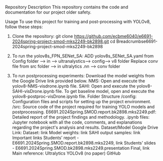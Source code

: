 Repository Description
This repository contains the code and documentation for our project older safety.

Usage
To use this project for training and post-processing with YOLOv8, follow these steps:

1. Clone the repository:
git clone https://github.com/ecbme6040/e6691-2024spring-project-smod-mks2249-bk2898.git
cd Breadcrumbse6691-2024spring-project-smod-mks2249-bk2898

2. To run the yolov8s_FPN_SENet_SA:
ADD yolov8s_SENet_SA.yaml from Config folder --> in --> ultranalystics--> config--> v8 folder
Replace conv file from src folder --> in ultralytics .nn --> conv folder
3. To run postprocessing experiments:
Download the model weights from the Google Drive link provided below.
NMS: Open and execute the yolov8-NMS-visdrone.ipynb file.
SAHI: Open and execute the yolov8-SAHI-visDrone.ipynb file.
To get baseline model, open and execute the yolov8-postproc-visDrone.ipynb file.
Folder Structure
/config: Configuration files and scripts for setting up the project environment.
/src: Source code of the project required for training YOLO models and postprocessing.
E6691.2024Spring.SMOD.report.bk2898.mks2249.pdf: Detailed report of the project findings and methodology.
.ipynb files: Jupyter notebook with all the code, comments, and explanations regarding the project's analysis and results.
Dataset/Model Google Drive Link:
Dataset: link
Model weights: link
SAHI output samples: link
Important links
Students’ report - E6691.2024Spring.SMOD.report.bk2898.mks2249, link
Students’ slides - E6691.2024Spring.SMOD.bk2898.mks2249.presentation Final, link
Main reference: Ultralytics YOLOv8 (no paper) GitHub
